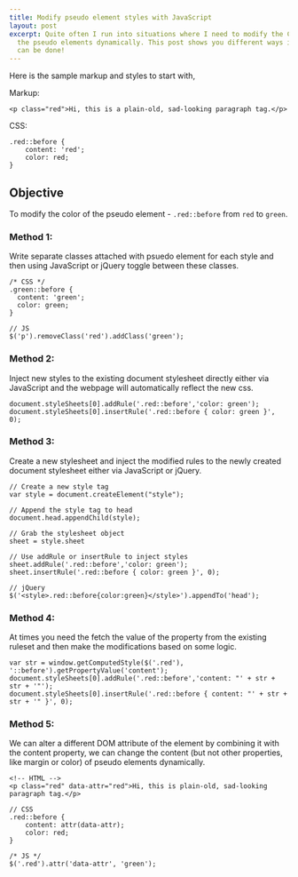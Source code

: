 ```yaml
---
title: Modify pseudo element styles with JavaScript
layout: post
excerpt: Quite often I run into situations where I need to modify the CSS styles of
  the pseudo elements dynamically. This post shows you different ways in which it
  can be done!
---
```


Here is the sample markup and styles to start with,

Markup:
``` 
<p class="red">Hi, this is a plain-old, sad-looking paragraph tag.</p>
``` 

CSS:
``` 
.red::before {
    content: 'red';
    color: red;
}
```

## Objective

To modify the color of the pseudo element - `.red::before` from `red` to `green`.

### Method 1:   
Write separate classes attached with psuedo element for each style and then using JavaScript or jQuery toggle between these classes.

```
/* CSS */
.green::before {
  content: 'green';
  color: green;
}

// JS
$('p').removeClass('red').addClass('green');
```
  
### Method 2:  
Inject new styles to the existing document stylesheet directly either via JavaScript and the webpage will automatically reflect the new css.

```
document.styleSheets[0].addRule('.red::before','color: green');
document.styleSheets[0].insertRule('.red::before { color: green }', 0);
```

### Method 3:  
Create a new stylesheet and inject the modified rules to the newly created document stylesheet either via JavaScript or jQuery.

``` 
// Create a new style tag
var style = document.createElement("style");

// Append the style tag to head
document.head.appendChild(style);

// Grab the stylesheet object
sheet = style.sheet

// Use addRule or insertRule to inject styles
sheet.addRule('.red::before','color: green');
sheet.insertRule('.red::before { color: green }', 0);

// jQuery
$('<style>.red::before{color:green}</style>').appendTo('head');
```

### Method 4:  
At times you need the fetch the value of the property from the existing ruleset and then make the modifications based on some logic.

```
var str = window.getComputedStyle($('.red'), '::before').getPropertyValue('content');
document.styleSheets[0].addRule('.red::before','content: "' + str + str + '"');
document.styleSheets[0].insertRule('.red::before { content: "' + str + str + '" }', 0);
```

### Method 5:  
We can alter a different DOM attribute of the element by combining it with the content property, we can change the content (but not other properties, like margin or color) of pseudo elements dynamically.

```
<!-- HTML -->
<p class="red" data-attr="red">Hi, this is plain-old, sad-looking paragraph tag.</p>
    
// CSS
.red::before {
    content: attr(data-attr);
    color: red;
}

/* JS */
$('.red').attr('data-attr', 'green');
```